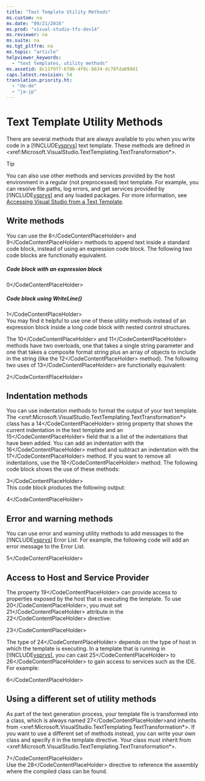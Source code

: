 ```yaml
---
title: "Text Template Utility Methods"
ms.custom: na
ms.date: "09/21/2016"
ms.prod: "visual-studio-tfs-dev14"
ms.reviewer: na
ms.suite: na
ms.tgt_pltfrm: na
ms.topic: "article"
helpviewer_keywords: 
  - "text templates, utility methods"
ms.assetid: 8c11f9f7-678b-4f0c-b634-dc78fda699d1
caps.latest.revision: 54
translation.priority.ht: 
  - "de-de"
  - "ja-jp"
---
```

# Text Template Utility Methods
There are several methods that are always available to you when you write code in a [!INCLUDE[vsprvs](../vs140/includes/vsprvs_md.md)] text template. These methods are defined in \<xref:Microsoft.VisualStudio.TextTemplating.TextTransformation*>.  
  
> [!TIP]
>  You can also use other methods and services provided by the host environment in a regular (not preprocessed) text template. For example, you can resolve file paths, log errors, and get services provided by [!INCLUDE[vsprvs](../vs140/includes/vsprvs_md.md)] and any loaded packages.  For more information, see [Accessing Visual Studio from a Text Template](assetId:///0556f20c-fef4-41a9-9597-53afab4ab9e4).  
  
## Write methods  
 You can use the <CodeContentPlaceHolder>8\</CodeContentPlaceHolder> and <CodeContentPlaceHolder>9\</CodeContentPlaceHolder> methods to append text inside a standard code block, instead of using an expression code block. The following two code blocks are functionally equivalent.  
  
##### Code block with an expression block  
  
<CodeContentPlaceHolder>0\</CodeContentPlaceHolder>  
##### Code block using WriteLine()  
  
<CodeContentPlaceHolder>1\</CodeContentPlaceHolder>  
 You may find it helpful to use one of these utility methods instead of an expression block inside a long code block with nested control structures.  
  
 The <CodeContentPlaceHolder>10\</CodeContentPlaceHolder> and <CodeContentPlaceHolder>11\</CodeContentPlaceHolder> methods have two overloads, one that takes a single string parameter and one that takes a composite format string plus an array of objects to include in the string (like the <CodeContentPlaceHolder>12\</CodeContentPlaceHolder> method). The following two uses of <CodeContentPlaceHolder>13\</CodeContentPlaceHolder> are functionally equivalent:  
  
<CodeContentPlaceHolder>2\</CodeContentPlaceHolder>  
## Indentation methods  
 You can use indentation methods to format the output of your text template. The \<xref:Microsoft.VisualStudio.TextTemplating.TextTransformation*> class has a <CodeContentPlaceHolder>14\</CodeContentPlaceHolder> string property that shows the current indentation in the text template and an <CodeContentPlaceHolder>15\</CodeContentPlaceHolder> field that is a list of the indentations that have been added. You can add an indentation with the <CodeContentPlaceHolder>16\</CodeContentPlaceHolder> method and subtract an indentation with the <CodeContentPlaceHolder>17\</CodeContentPlaceHolder> method. If you want to remove all indentations, use the <CodeContentPlaceHolder>18\</CodeContentPlaceHolder> method. The following code block shows the use of these methods:  
  
<CodeContentPlaceHolder>3\</CodeContentPlaceHolder>  
 This code block produces the following output:  
  
<CodeContentPlaceHolder>4\</CodeContentPlaceHolder>  
## Error and warning methods  
 You can use error and warning utility methods to add messages to the [!INCLUDE[vsprvs](../vs140/includes/vsprvs_md.md)] Error List. For example, the following code will add an error message to the Error List.  
  
<CodeContentPlaceHolder>5\</CodeContentPlaceHolder>  
## Access to Host and Service Provider  
 The property <CodeContentPlaceHolder>19\</CodeContentPlaceHolder> can provide access to properties exposed by the host that is executing the template. To use <CodeContentPlaceHolder>20\</CodeContentPlaceHolder>, you must set <CodeContentPlaceHolder>21\</CodeContentPlaceHolder> attribute in the <CodeContentPlaceHolder>22\</CodeContentPlaceHolder> directive:  
  
 <CodeContentPlaceHolder>23\</CodeContentPlaceHolder>  
  
 The type of <CodeContentPlaceHolder>24\</CodeContentPlaceHolder> depends on the type of host in which the template is executing. In a template that is running in [!INCLUDE[vsprvs](../vs140/includes/vsprvs_md.md)], you can cast <CodeContentPlaceHolder>25\</CodeContentPlaceHolder> to <CodeContentPlaceHolder>26\</CodeContentPlaceHolder> to gain access to services such as the IDE. For example:  
  
<CodeContentPlaceHolder>6\</CodeContentPlaceHolder>  
## Using a different set of utility methods  
 As part of the text generation process, your template file is transformed into a class, which is always named <CodeContentPlaceHolder>27\</CodeContentPlaceHolder>and inherits from \<xref:Microsoft.VisualStudio.TextTemplating.TextTransformation*>. If you want to use a different set of methods instead, you can write your own class and specify it in the template directive. Your class must inherit from \<xref:Microsoft.VisualStudio.TextTemplating.TextTransformation*>.  
  
<CodeContentPlaceHolder>7\</CodeContentPlaceHolder>  
 Use the <CodeContentPlaceHolder>28\</CodeContentPlaceHolder> directive to reference the assembly where the compiled class can be found.